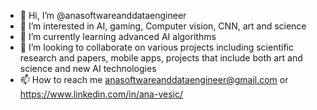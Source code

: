 - 👋 Hi, I’m @anasoftwareanddataengineer
- 👀 I’m interested in AI, gaming, Computer vision, CNN, art and science
- 🌱 I’m currently learning advanced AI algorithms
- 💞️ I’m looking to collaborate on various projects including scientific research and papers, mobile apps, projects that include both art and science and new AI technologies
- 📫 How to reach me anasoftwareanddataengineer@gmail.com or https://www.linkedin.com/in/ana-vesic/

<!---
anasoftwareanddataengineer/anasoftwareanddataengineer is a ✨ special ✨ repository because its `README.md` (this file) appears on your GitHub profile.
You can click the Preview link to take a look at your changes.
--->
